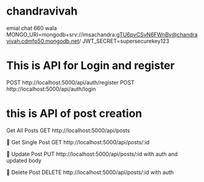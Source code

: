 # chandravivah 

emial chat 660 wala
MONGO_URI=mongodb+srv://imsachandra:gTU6pvCSvN6FWnBv@chandravivah.cdmfp50.mongodb.net/
JWT_SECRET=supersecurekey123



# This is API for Login and register

POST http://localhost:5000/api/auth/register
POST http://localhost:5000/api/auth/login

# this is API of post creation

Get All Posts
GET http://localhost:5000/api/posts

🔹 Get Single Post
GET http://localhost:5000/api/posts/:id

🔹 Update Post
PUT http://localhost:5000/api/posts/:id with auth and updated body

🔹 Delete Post
DELETE http://localhost:5000/api/posts/:id with auth
